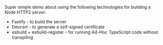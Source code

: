 Super simple demo about using the following technologies for building a Node HTTP2 server:

- Fastify - to build the server
- Devcert - to generate a self-signed certificate
- esbuild + esbuild-register - for running Ad-Hoc TypeScript code without transpiling
